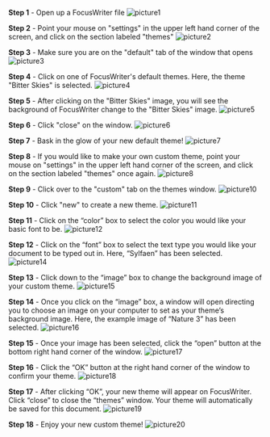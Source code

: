 **Step 1** - Open up a FocusWriter file
![picture1](Assets/7.1.png)

**Step 2** - Point your mouse on "settings" in the upper left hand corner of the screen, and click on the section labeled "themes"
![picture2](Assets/7.2.png)

**Step 3** - Make sure you are on the "default" tab of the window that opens
![picture3](Assets/7.3.png)

**Step 4** - Click on one of FocusWriter's default themes. Here, the theme "Bitter Skies" is selected.
![picture4](Assets/7.4.png)

**Step 5** - After clicking on the "Bitter Skies" image, you will see the background of FocusWriter change to the "Bitter Skies" image.
![picture5](Assets/7.5.png)

**Step 6** - Click "close" on the window.
![picture6](Assets/7.6.png)

**Step 7** - Bask in the glow of your new default theme!
![picture7](Assets/7.7.png)

**Step 8** - If you would like to make your own custom theme, point your mouse on "settings" in the upper left hand corner of the screen, and click on the section labeled "themes" once again.
![picture8](Assets/7.8.png)

**Step 9** - Click over to the "custom" tab on the themes window.
![picture10](Assets/7.1.2.png)

**Step 10** - Click "new" to create a new theme.
![picture11](Assets/7.1.3.png)

**Step 11** - Click on the “color” box to select the color you would like your basic font to be.
![picture12](Assets/7.1.4.png)

**Step 12** - Click on the “font” box to select the text type you would like your document to be typed out in. Here, “Sylfaen” has been selected.
![picture14](Assets/7.1.6.png)

**Step 13** - Click down to the “image” box to change the background image of your custom theme.
![picture15](Assets/7.1.7.png)

**Step 14** - Once you click on the “image” box, a window will open directing you to choose an image on your computer to set as your theme’s background image. Here, the example image of “Nature 3” has been selected.
![picture16](Assets/7.1.8.png)

**Step 15** - Once your image has been selected, click the “open” button at the bottom right hand corner of the window.
![picture17](Assets/7.1.9.png)

**Step 16** - Click the “OK” button at the right hand corner of the window to confirm your theme.
![picture18](Assets/7.2.1.png)

**Step 17** - After clicking “OK”, your new theme will appear on FocusWriter. Click “close” to close the “themes” window. Your theme will automatically be saved for this document.
![picture19](Assets/7.2.2.png)

**Step 18** - Enjoy your new custom theme!
![picture20](Assets/7.2.3.png)
